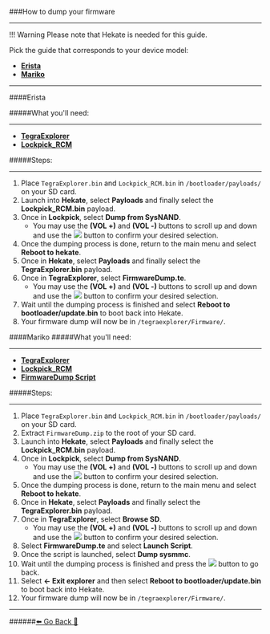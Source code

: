 ###How to dump your firmware
***
!!! Warning Please note that Hekate is needed for this guide.

Pick the guide that corresponds to your device model:
* [**Erista**](https://rentry.org/DumpFirmware#erista)
* [**Mariko**](https://rentry.org/DumpFirmware#mariko)

***
####Erista

#####What you'll need:
***
* [**TegraExplorer**](https://github.com/suchmememanyskill/TegraExplorer/releases/latest/download/TegraExplorer.bin)
* [**Lockpick_RCM**](https://github.com/shchmue/Lockpick_RCM/releases/latest/download/Lockpick_RCM.bin)

#####Steps:
***
1. Place `TegraExplorer.bin` and `Lockpick_RCM.bin` in `/bootloader/payloads/` on your SD card.
2. Launch into **Hekate**, select **Payloads** and finally select the **Lockpick_RCM.bin** payload.
3. Once in **Lockpick**, select **Dump from SysNAND**.
	* You may use the **(VOL +)** and **(VOL -)** buttons to scroll up and down and
		use the ![](https://i.imgur.com/rrXTJNZ.png) button to confirm your desired selection.
4. Once the dumping process is done, return to the main menu and select **Reboot to hekate**.
5. Once in **Hekate**, select **Payloads** and finally select the **TegraExplorer.bin** payload.
6. Once in **TegraExplorer**, select **FirmwareDump.te**.
	* You may use the **(VOL +)** and **(VOL -)** buttons to scroll up and down and 
		use the ![](https://i.imgur.com/rrXTJNZ.png) button to confirm your desired selection.
7. Wait until the dumping process is finished and select **Reboot to bootloader/update.bin** to boot back into Hekate.
8. Your firmware dump will now be in `/tegraexplorer/Firmware/`.




####Mariko
#####What you'll need:
***
* [**TegraExplorer**](https://github.com/suchmememanyskill/TegraExplorer/releases/latest/download/TegraExplorer.bin)
* [**Lockpick_RCM**](https://github.com/shchmue/Lockpick_RCM/releases/latest/download/Lockpick_RCM.bin)
* [**FirmwareDump Script**](https://github.com/suchmememanyskill/TegraExplorer/files/7643993/FirmwareDump.zip)

#####Steps:
***
1. Place `TegraExplorer.bin` and `Lockpick_RCM.bin` in `/bootloader/payloads/` on your SD card.
2. Extract `FirmwareDump.zip` to the root of your SD card.
3. Launch into **Hekate**, select **Payloads** and finally select the **Lockpick_RCM.bin** payload.
4. Once in **Lockpick**, select **Dump from SysNAND**.
	* You may use the **(VOL +)** and **(VOL -)** buttons to scroll up and down and
		use the ![](https://i.imgur.com/rrXTJNZ.png) button to confirm your desired selection.
5. Once the dumping process is done, return to the main menu and select **Reboot to hekate**.
6. Once in **Hekate**, select **Payloads** and finally select the **TegraExplorer.bin** payload.
7. Once in **TegraExplorer**, select **Browse SD**.
	* You may use the **(VOL +)** and **(VOL -)** buttons to scroll up and down and 
		use the ![](https://i.imgur.com/rrXTJNZ.png) button to confirm your desired selection.
8. Select **FirmwareDump.te** and select **Launch Script**.
9. Once the script is launched, select **Dump sysmmc**.
10. Wait until the dumping process is finished and press the ![](https://i.imgur.com/rrXTJNZ.png) button to go back. 
11. Select **<- Exit explorer** and then select **Reboot to bootloader/update.bin** to boot back into Hekate.
12. Your firmware dump will now be in `/tegraexplorer/Firmware/`.

***
######[⬅️ Go Back 🦝](https://rentry.org/UpdateCFWAndFW)

